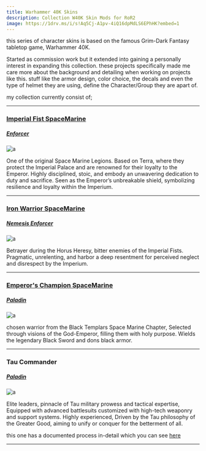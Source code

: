 ```yaml
---
title: Warhammer 40K Skins
description: Collection W40K Skin Mods for RoR2
image: https://1drv.ms/i/s!Aq5Cj-A1pv-4iQ16dpMdLS6EPhHK?embed=1
---
```

this series of character skins is based on the famous Grim-Dark Fantasy tabletop game, Warhammer 40K. 

Started as commission work but it extended into gaining a personally interest in expanding this collection.
these projects specifically made me care more about the background and detailing when working on projects like this. stuff like the armor design, color choice, the decals and even the type of helmet they are using, define the Character/Group they are apart of.

my collection currently consist of;

---
### [Imperial Fist SpaceMarine](https://thunderstore.io/package/KrononConspirator/40K_Imperial_Fists_Enforcer/)
##### [Enforcer](https://thunderstore.io/package/EnforcerGang/Enforcer/)

![a](https://1drv.ms/i/s!Aq5Cj-A1pv-4iQ16dpMdLS6EPhHK?embed=1) 

One of the original Space Marine Legions. Based on Terra, where they protect the Imperial Palace and are renowned for their loyalty to the Emperor. Highly disciplined, stoic, and embody an unwavering dedication to duty and sacrifice. Seen as the Emperor’s unbreakable shield, symbolizing resilience and loyalty within the Imperium.

---
### [Iron Warrior SpaceMarine](https://thunderstore.io/package/KrononConspirator/40K_Iron_Warrior_Nemforcer/)
##### [Nemesis Enforcer](https://thunderstore.io/package/EnforcerGang/Enforcer/)

![a](https://1drv.ms/i/s!Aq5Cj-A1pv-4iQ16dpMdLS6EPhHK?embed=1)

Betrayer during the Horus Heresy, bitter enemies of the Imperial Fists. Pragmatic, unrelenting, and harbor a deep resentment for perceived neglect and disrespect by the Imperium.

---
### [Emperor's Champion SpaceMarine](https://thunderstore.io/package/Kronon_Conspirator/40K_Emperors_Champion_Paladin/)
##### [Paladin](https://thunderstore.io/package/Paladin_Alliance/PaladinMod/)

![a](https://1drv.ms/i/s!Aq5Cj-A1pv-4iQ16dpMdLS6EPhHK?embed=1)

chosen warrior from the Black Templars Space Marine Chapter, Selected through visions of the God-Emperor, filling them with holy purpose. Wields the legendary Black Sword and dons black armor.

---
### Tau Commander
##### [Paladin](https://thunderstore.io/package/Paladin_Alliance/PaladinMod/)

![a](https://1drv.ms/i/s!Aq5Cj-A1pv-4iQ16dpMdLS6EPhHK?embed=1)

Elite leaders, pinnacle of Tau military prowess and tactical expertise, Equipped with advanced battlesuits customized with high-tech weaponry and support systems. Highly experienced, Driven by the Tau philosophy of the Greater Good, aiming to unify or conquer for the betterment of all.

this one has a documented process in-detail which you can see [here](/)

---